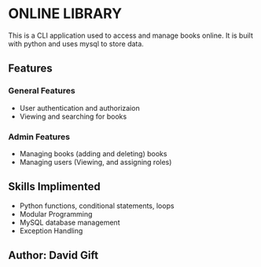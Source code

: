 # ONLINE LIBRARY
This is a CLI application used to access and manage books online. It is built with python and uses mysql to store data.

## Features
### General Features
- User authentication and authorizaion
- Viewing and searching for books
### Admin Features
- Managing books (adding and deleting) books
- Managing users (Viewing, and assigning roles)

## Skills Implimented
- Python functions, conditional statements, loops
- Modular Programming
- MySQL database management
- Exception Handling

## Author: David Gift